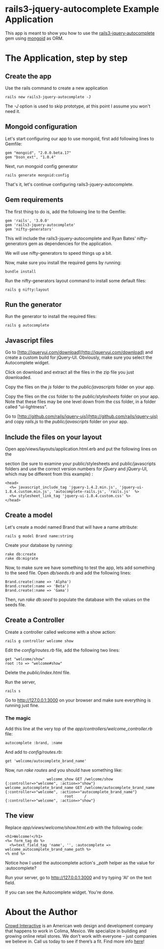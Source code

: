 # rails3-jquery-autocomplete Example Application

This app is meant to show you how to use the [rails3-jquery-autocomplete](http://github.com/crowdint/rails3-jquery-autocomplete) gem using [mongoid](http://mongoid.org/) as ORM.

# The Application, step by step

## Create the app

Use the rails command to create a new application

    rails new rails3-jquery-autocomplete -J
    
The _-J_ option is used to skip prototype, at this point I assume you won't need it.

## Mongoid configuration

Let's start configuring our app to use mongoid, first add following lines to Gemfile:

    gem "mongoid", "2.0.0.beta.17"
    gem "bson_ext", "1.0.4"

Next, run mongoid config generator

    rails generate mongoid:config

That's it, let's continue configuring rails3-jquery-autocomplete.

## Gem requirements

The first thing to do is, add the following line to the Gemfile:

    gem 'rails', '3.0.0'
    gem 'rails3-jquery-autocomplete'
    gem 'nifty-generators'

This will include the rails3-jquery-autocomplete and Ryan Bates' nifty-generators gem as dependencies for the application.

We will use nifty-generators to speed things up a bit.

Now, make sure you install the required gems by running:

    bundle install
    
Run the nifty-generators layout command to install some default files:

    rails g nifty:layout
    
## Run the generator

Run the generator to install the required files:

    rails g autocomplete

## Javascript files

Go to [http://jqueryui.com/download](http://jqueryui.com/download) and create a custom build for jQuery-UI. Obviously, make sure you select the Autocomplete widget.

Click on download and extract all the files in the zip file you just downloaded.

Copy the files on the *js* folder to the *public/javascripts* folder on your app.

Copy the files on the *css* folder to the *public/stylesheets* folder on your
app.  Note that these files may be one level down from the css folder, in
a folder called "ui-lightness". 

Go to [http://github.com/rails/jquery-ujs](http://github.com/rails/jquery-ujs) and copy *rails.js* to the *public/javascripts* folder on your app.

## Include the files on your layout

Open app/views/layouts/application.html.erb and put the following lines on the
<head> section (be sure to examine your public/stylesheets and
public/javascripts folders and use the correct version numbers for jQuery and
jQuery-UI, which may be different from this example) :

    <head>
      <%= javascript_include_tag 'jquery-1.4.2.min.js', 'jquery-ui-1.8.4.custom.min.js', 'autocomplete-rails.js', 'rails.js'  %>
      <%= stylesheet_link_tag 'jquery-ui-1.8.4.custom.css' %>
    </head>

## Create a model

Let's create a model named Brand that will have a name attribute:

    rails g model Brand name:string
    
Create your database by running:

    rake db:create
    rake db:migrate

Now, to make sure we have something to test the app, lets add something to the seed file. Open *db/seeds.rb* and add the following lines:

    Brand.create(:name => 'Alpha')
    Brand.create(:name => 'Beta')
    Brand.create(:name => 'Gama')

Then, run *rake db:seed* to populate the database with the values on the seeds file.

## Create a Controller

Create a controller called welcome with a show action:

    rails g controller welcome show
    
Edit the *config/routes.rb* file, add the following two lines:

    get "welcome/show"
    root :to => "welcome#show"

Delete the *public/index.html* file.

Run the server, 

    rails s
    
Go to http://127.0.0.1:3000 on your browser and make sure everything is running just fine.

### The magic

Add this line at the very top of the *app/controllers/welcome_controller.rb* file:

    autocomplete :brand, :name

And add to *config/routes.rb*:

    get 'welcome/autocomplete_brand_name'
    
Now, run *rake routes* and you should have something like:

                       welcome_show GET /welcome/show                    {:controller=>"welcome", :action=>"show"}
    welcome_autocomplete_brand_name GET /welcome/autocomplete_brand_name {:controller=>"welcome", :action=>"autocomplete_brand_name"}
                               root     /                                {:controller=>"welcome", :action=>"show"}

## The view

Replace *app/views/welcome/show.html.erb* with the following code:

    <h1>Welcome!</h1>
    <%= form_tag do %>
      <%=text_field_tag 'name', '', :autocomplete => welcome_autocomplete_brand_name_path %>
    <% end %>

Notice how I used the autocomplete action's *_path* helper as the value for :autocomplete?

Run your server, go to http://127.0.0.1:3000 and try typing 'Al' on the text field.

If you can see the Autocomplete widget. You're done.

# About the Author

[Crowd Interactive](http://www.crowdint.com) is an American web design and development company that happens to work in Colima, Mexico. 
We specialize in building and growing online retail stores. We don’t work with everyone – just companies we believe in. Call us today to see if there’s a fit.
Find more info [here](http://www.crowdint.com)!

